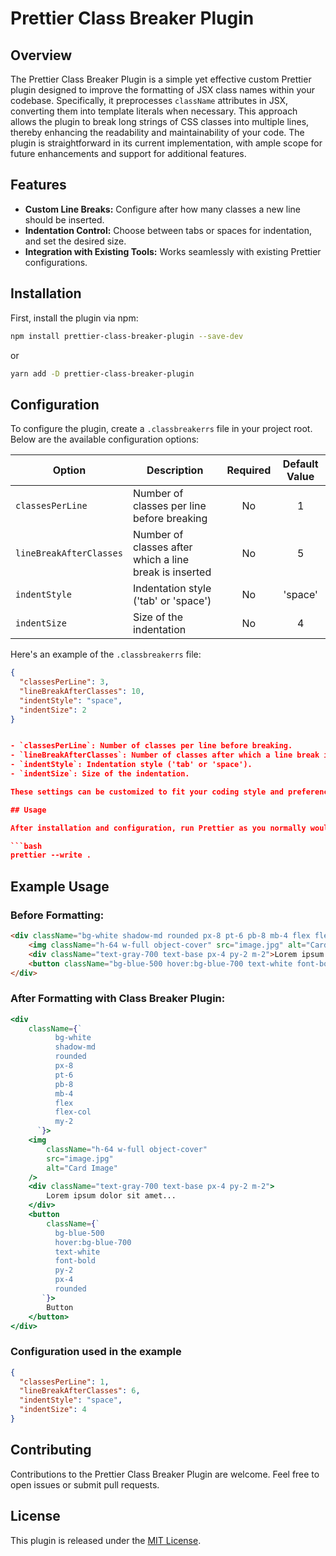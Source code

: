 # Prettier Class Breaker Plugin

## Overview

The Prettier Class Breaker Plugin is a simple yet effective custom Prettier plugin designed to improve the formatting of JSX class names within your codebase. Specifically, it preprocesses `className` attributes in JSX, converting them into template literals when necessary. This approach allows the plugin to break long strings of CSS classes into multiple lines, thereby enhancing the readability and maintainability of your code. The plugin is straightforward in its current implementation, with ample scope for future enhancements and support for additional features.


## Features

- **Custom Line Breaks:** Configure after how many classes a new line should be inserted.
- **Indentation Control:** Choose between tabs or spaces for indentation, and set the desired size.
- **Integration with Existing Tools:** Works seamlessly with existing Prettier configurations.

## Installation

First, install the plugin via npm:

```bash
npm install prettier-class-breaker-plugin --save-dev
```
or
```bash
yarn add -D prettier-class-breaker-plugin
```

## Configuration

To configure the plugin, create a `.classbreakerrs` file in your project root. Below are the available configuration options:

| Option                | Description                               | Required | Default Value |
|-----------------------|-------------------------------------------|:--------:|:-------------:|
| `classesPerLine`      | Number of classes per line before breaking| No       | 1             |
| `lineBreakAfterClasses`| Number of classes after which a line break is inserted | No       | 5             |
| `indentStyle`         | Indentation style ('tab' or 'space')      | No       | 'space'       |
| `indentSize`          | Size of the indentation                   | No       | 4             |

Here's an example of the `.classbreakerrs` file:

```json
{
  "classesPerLine": 3,
  "lineBreakAfterClasses": 10,
  "indentStyle": "space",
  "indentSize": 2
}


- `classesPerLine`: Number of classes per line before breaking.
- `lineBreakAfterClasses`: Number of classes after which a line break is inserted.
- `indentStyle`: Indentation style ('tab' or 'space').
- `indentSize`: Size of the indentation.

These settings can be customized to fit your coding style and preferences.

## Usage

After installation and configuration, run Prettier as you normally would:

```bash
prettier --write .
```

## Example Usage

### Before Formatting:

```html
<div className="bg-white shadow-md rounded px-8 pt-6 pb-8 mb-4 flex flex-col my-2">
    <img className="h-64 w-full object-cover" src="image.jpg" alt="Card Image" />
    <div className="text-gray-700 text-base px-4 py-2 m-2">Lorem ipsum dolor sit amet...</div>
    <button className="bg-blue-500 hover:bg-blue-700 text-white font-bold py-2 px-4 rounded">Button</button>
</div>
```

### After Formatting with Class Breaker Plugin:

```jsx
<div
    className={`
          bg-white
          shadow-md
          rounded
          px-8
          pt-6
          pb-8
          mb-4
          flex
          flex-col
          my-2
      `}>
    <img
        className="h-64 w-full object-cover"
        src="image.jpg"
        alt="Card Image"
    />
    <div className="text-gray-700 text-base px-4 py-2 m-2">
        Lorem ipsum dolor sit amet...
    </div>
    <button
        className={`
          bg-blue-500
          hover:bg-blue-700
          text-white
          font-bold
          py-2
          px-4
          rounded
       `}>
        Button
    </button>
</div>
```

### Configuration used in the example
```json
{
  "classesPerLine": 1,
  "lineBreakAfterClasses": 6,
  "indentStyle": "space",
  "indentSize": 4
}
```

## Contributing

Contributions to the Prettier Class Breaker Plugin are welcome. Feel free to open issues or submit pull requests.

## License

This plugin is released under the [MIT License](LICENSE).

